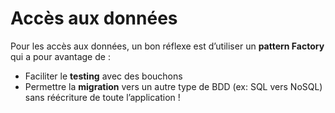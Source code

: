 # Accès aux données

Pour les accès aux données, un bon réflexe est d’utiliser un **pattern Factory** qui a pour avantage de :

- Faciliter le **testing** avec des bouchons
- Permettre la **migration** vers un autre type de BDD (ex: SQL vers NoSQL) sans réécriture de toute l’application !
